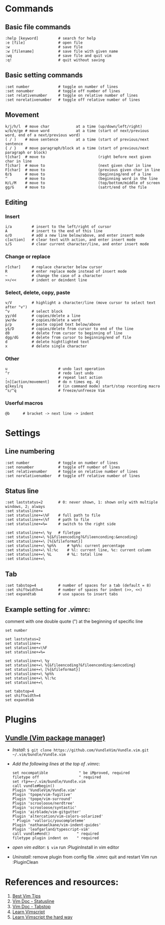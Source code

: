 # Commands
## Basic file commands
    :help [keyword]         # search for help
    :e [file]               # open file	
    :w                      # save file
    :w [filename]           # save file with given name
    :wq                     # save file and quit vim
    :q!                     # quit without saving


## Basic setting commands
    :set number             # toggle on number of lines
    :set nonumber           # toggle off number of lines
    :set relativenumber     # toggle on relative number of lines
    :set norelativenumber   # toggle off relative number of lines

## Movement 
    k/j/h/l  # move char            at a time (up/down/left/right)
    w/b/e/ge # move word            at a time (start of next/previous word, end of a next/previous word)
    ( / )    # move sentence        at a time (start of previous/next sentence
    { / }    # move paragraph/block at a time (start of previous/next paragraph or block)
    t[char]  # move to                        (right before next given char in line
    f[char]  # move to                        (next given char in line
    F[char]  # move to                        (previous given char in line
    0/$      # move to                        (beginning/end of a line
    ^        # move to                        (beginning word in the line 
    H/L/M    # move to                        (top/bottom/middle of screen
    gg/G     # move to                        (satrt/end of the file

## Editing
### Insert
    i/a         # insert to the left/right of cursor
    A           # insert to the end of this line
    o/O         # add a new line below/above, and enter insert mode
    c[action]   # clear text with action, and enter insert mode
    s/S         # clear current character/line, and enter insert mode

### Change or replace
    r[char]     # replace character below cursor
    R           # enter replace mode instead of insert mode
    ~           # change the case of a character
    >>/<<       # indent or deindent line

### Select, delete, copy, paste
    v/V         # highlight a character/line (move cursor to select text after "v")
    ^v          # select block
    yy/dd       # copies/delete a line
    yw/dw       # copies/delete a word
    p/p         # paste copied text below/above
    y$/D        # copies/delete from cursor to end of the line
    d0          # delete from cursor to beginning of line
    dgg/dG      # delete from cursor to beginning/end of file
    d           # delete hightlighted text
    x           # delete single character

### Other
    u                       # undo last operation
    ^r                      # redo last undo
    .                       # repeat last action
    [n][action/movement]    # do n times eg. 4j 
    q[key]/q                # (in command mode) start/stop recording macro
    ^s/^q                   # freeze/unfreeze Vim

### Userful macros
    @b      # bracket -> next line -> indent

# Settings
## Line numbering
    :set number             # toggle on number of lines
    :set nonumber           # toggle off number of lines
    :set relativenumber     # toggle on relative number of lines
    :set norelativenumber   # toggle off relative number of lines

## Status line
    :set laststatus=2       # 0: never shown, 1: shown only with multiple windows, 2; always
    :set statusline+=
    :set statusline+=\%F    # full path to file
    :set statusline+=\%f    # path to file
    :set statusline+=%=     # switch to the right side

    :set statusline+=\ %y   # filetype
    :set statusline+=\ %{&fileencoding?&fileenconding:&encoding}
    :set statusline+=\ [%{&fileformat}]
    :set statusline+=\ %p%%     # %p%%: current percentage
    :set statusline+=\ %l:%c    # %l: current line, %c: current column
    :set statusline+=\ %L       # %L: total line
    :set statusline+=\


## Tab
    :set tabstop=4          # number of spaces for a tab (default = 8)
    :set shiftwidth=4       # number of spaces for indent (>>, <<)
    :set expandtab          # use spaces to insert tabs
    

## Example setting for .vimrc:

comment with one double quote (") at the beginning of specific line

```
set number

set laststatus=2
set statusline+=
set statusline+=\%F
set statusline+=%=

set statusline+=\ %y
set statusline+=\ %{&fileencoding?&fileenconding:&encoding}
set statusline+=\ [%{&fileformat}]
set statusline+=\ %p%%
set statusline+=\ %l:%c
set statusline+=\

set tabstop=4
set shiftwidth=4
set expandtab
```

# Plugins
## [Vundle (Vim package manager)](https://github.com/VundleVim/Vundle.vim)
  - *Install*:
      `$ git clone https://github.com/VundleVim/Vundle.vim.git ~/.vim/bundle/Vundle.vim`

  - *Add the following lines at the top of .vimrc*:
      ```
      set nocompatible              " be iMproved, required
      filetype off                  " required
      set rtp+=~/.vim/bundle/Vundle.vim
      call vundle#begin()
      Plugin 'VundleVim/Vundle.vim'
      Plugin 'tpope/vim-fugitive'
      Plugin 'tpope/vim-surround'
      Plugin 'scrooloose/nerdtree'
      Plugin 'scrooloose/syntastic'
      Plugin 'airblade/vim-gitgutter'
      Plugin 'altercation/vim-colors-solarized'
      " Plugin 'valloric/youcompleteme'
      Plugin 'nathanaelkane/vim-indent-guides'
      Plugin 'leafgarland/typescript-vim'
      call vundle#end()            " required
      filetype plugin indent on    " required
      ```
  
  - *open vim editor*:
    `$ vim`
    run :PluginInstall in vim editor

  - *Uninstall*:
    remove plugin from config file .vimrc
    quit and restart Vim
    run :PluginClean 

# References and resources:
1. [Best Vim Tips](https://vim.fandom.com/wiki/Best_Vim_Tips)
2. [Vim Doc - Statusline](http://vimdoc.sourceforge.net/htmldoc/options.html#'statusline')
3. [Vim Doc - Tabstop](http://vimdoc.sourceforge.net/htmldoc/options.html#'tabstop')
4. [Learn Vimscript](https://learnvimscriptthehardway.stevelosh.com/chapters/17.html) 
5. [Learn Vimscript the hard way](https://learnvimscriptthehardway.stevelosh.com/)
